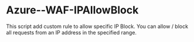 # Azure--WAF-IPAllowBlock
This script add custom rule to allow specific IP Block. You can allow / block all requests from an IP address in the specified range.
